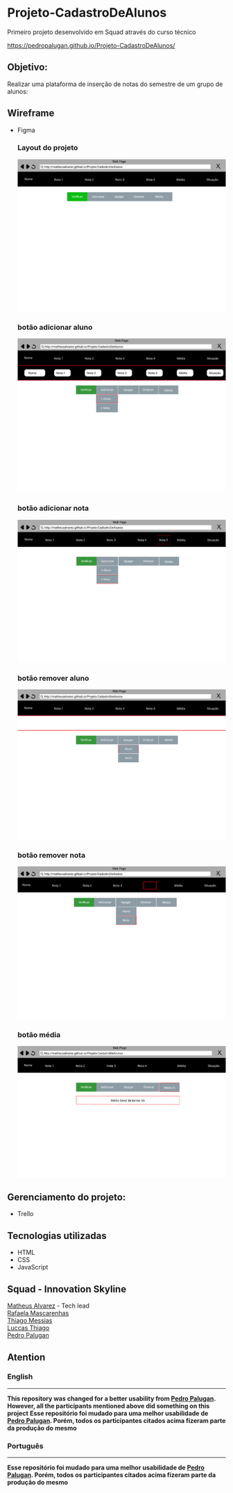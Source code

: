 # Projeto-CadastroDeAlunos

Primeiro projeto desenvolvido em Squad através do curso técnico<br>

https://pedropalugan.github.io/Projeto-CadastroDeAlunos/

## Objetivo:
 Realizar uma plataforma de inserção de notas do semestre de um grupo de alunos:

## Wireframe
- Figma

   ### Layout do projeto
   ![WEB](https://github.com/MatheusAlvarez/Projeto-CadastroDeAlunos/blob/main/_assets/principal.PNG)

    ### botão adicionar aluno
   ![WEB](https://github.com/MatheusAlvarez/Projeto-CadastroDeAlunos/blob/main/_assets/btn-addAluno.PNG)

   ### botão adicionar nota
   ![WEB](https://github.com/MatheusAlvarez/Projeto-CadastroDeAlunos/blob/main/_assets/btn-addNota.PNG)

   ### botão remover aluno
   ![WEB](https://github.com/MatheusAlvarez/Projeto-CadastroDeAlunos/blob/main/_assets/btn-apagarAluno.PNG)

   ### botão remover nota
   ![WEB](https://github.com/MatheusAlvarez/Projeto-CadastroDeAlunos/blob/main/_assets/btn-apagarNota.PNG) 
   
   ### botão média
   ![WEB](https://github.com/MatheusAlvarez/Projeto-CadastroDeAlunos/blob/main/_assets/btn-media.PNG) 


## Gerenciamento do projeto:
- Trello


## Tecnologias utilizadas
- HTML
- CSS
- JavaScript

## Squad - Innovation Skyline
  [Matheus Alvarez](https://github.com/MatheusAlvarez "GitHub do Matheus") - Tech lead <br>
  [Rafaela Mascarenhas](https://github.com/RafaelaMascarenhas "GitHub da Rafaela")<br>
  [Thiago Messias](https://github.com/Thmsantos "GitHub do Thiago")<br>
  [Luccas Thiago](https://github.com/LuccasThiago "GitHub do Luccas")<br>
  [Pedro Palugan](https://github.com/pedropalugan "GitHub do Pedro")

    
## Atention <br>
<h3>English</h3>
<hr>
<b>This repository was changed for a better usability from <a href = "https://github.com/pedropalugan">Pedro Palugan</a>. However, all the participants mentioned above did something on this project</b>
<b>Esse repositório foi mudado para uma melhor usabilidade de <a href = "https://github.com/pedropalugan">Pedro Palugan</a>. Porém, todos os participantes citados acima fizeram parte da produção do mesmo</b>

<h3>Português</h3>
<hr>
<b>Esse repositório foi mudado para uma melhor usabilidade de <a href = "https://github.com/pedropalugan">Pedro Palugan</a>. Porém, todos os participantes citados acima fizeram parte da produção do mesmo</b>
